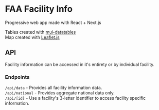 # FAA Facility Info

Progressive web app made with React + Next.js

Tables created with [mui-datatables](https://github.com/gregnb/mui-datatables)  
Map created with [Leaflet.js](https://leafletjs.com/)

## API

Facility information can be accessed in it's entirety or by individual facility.

### Endpoints

`/api/data` - Provides all facility information data.  
`/api/national` - Provides aggregate national data only.  
`/api/[id]` - Use a facility's 3-letter identifier to access facility specific information.
